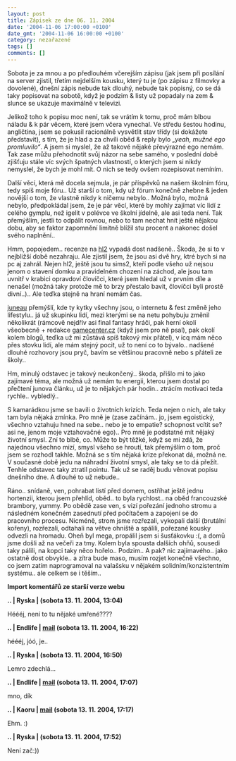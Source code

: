 ```yaml
---
layout: post
title: Zápisek ze dne 06. 11. 2004
date: '2004-11-06 17:00:00 +0100'
date_gmt: '2004-11-06 16:00:00 +0100'
category: nezařazené
tags: []
comments: []
---
```

<p>Sobota je za mnou a po předlouhém včerejším zápisu (jak jsem při posílání na server zjistil, třetím  nejdelším kousku, který tu je (po zápisu z filmovky a dovolené), dnešní zápis nebude tak dlouhý, nebude  tak popisný, co se dá taky popisovat na sobotě, když je podzim &amp; listy už popadaly na zem &amp; slunce  se ukazuje maximálně v televizi.</p>
<p>Jelikož toho k popisu moc není, tak se vrátím k tomu, proč mám blbou náladu &amp; k pár věcem,  které jsem včera vynechal. Ve středu šestou hodinu, angličtina, jsem se pokusil racionálně  vysvětlit stav třídy (si dokážete představit), s tím, že je hlad a za chvíli oběd &amp; reply bylo  <em>&bdquo;yeah, mužné ego promluvilo&ldquo;</em>. A jsem si myslel, že až takové nějaké převýrazné ego  nemám. Tak zase můžu přehodnotit svůj názor na sebe samého, v poslední době zjišťuju stále víc  svých špatných vlastností, o kterých jsem si nikdy nemyslel, že bych je mohl mít. O nich se tedy  ovšem rozepisovat nemíním.</p>
<p>Další věcí, která mě docela sejmula, je pár příspěvků na našem školním fóru, tedy spíš  moje fóru.. Už starší o tom, kdy už fórum konečně zhebne &amp; jeden novější o tom, že vlastně  nikdy k ničemu nebylo.. Možná bylo, možná nebylo, předpokládal jsem, že je pár věcí, které by  mohly zajímat víc lidí z celého gymplu, než igelit v polévce ve školní jídelně, ale asi teda  není. Tak přemýšlím, jestli to odpálit rovnou, nebo to tam nechat hnít ještě nějakou dobu,  aby se faktor zapomnění limitně blížil stu procent a nakonec došel svého naplnění..</p>
<p>Hmm, popojedem.. recenze na <a href="http://aaltonen.us/archive/2004/10/03/news-half-life-2-review/">hl2</a>  vypadá dost nadšeně.. Škoda, že si to v nejbližší době nezahraju. Ale zjistil jsem,  že jsou asi dvě hry, ktré bych si na pc aj zahrál. Nejen hl2, ještě jsou tu sims2,  kteří podle všeho už nejsou jenom o stavení domku a pravidelném chození na záchod, ale jsou tam  uvnitř v krabici opravdoví človíčci, které jsem hledal už v prvním díle a nenašel (možná taky protože  mě to brzy přestalo bavit, človíčci byli prostě divní..).. Ale teďka stejně na hraní nemám čas.</p>
<p><a href="http://reality-show.net">juneau</a> přemýšlí, kde ty kytky všechny jsou, o internetu  &amp; fest změně jeho lifestylu.. já už skupinku lidí, mezi kterými se na netu pohybuju změnil  několikrát (rámcově nejdřív asi final fantasy hráči, pak herní okolí všeobecně + redakce  <a href="http://www.gamecenter.cz">gamecenter.cz</a> (když jsem pro ně psal), pak okolí kolem blogů,  teďka už mi zůstává spíš takový mix přátel), v icq mám něco přes stovku lidí, ale mám stejný pocit,  už to není co to bývalo.. nadšené dlouhé rozhovory jsou pryč, bavím se většinou pracovně nebo s přáteli  ze školy..</p>
<p>Hm, minulý odstavec je takový neukončený.. škoda, přišlo mi to jako zajímavé téma, ale možná  už nemám tu energii, kterou jsem dostal po přečtení junova článku, už je to nějakých pár hodin..  ztrácím motivaci teda rychle.. vybledlý..</p>
<p>S kamarádkou jsme se bavili o životních krizích. Teda nejen o nich, ale taky tam byla  nějaká zmínka. Pro mně je (zase začínám.. jo, jsem egoistický, všechno vztahuju hned na sebe..  nebo je to empatie? schopnost vcítit se? asi ne, jenom moje vztahovačné ego).. Pro mně je podstatné  mít nějaký životní smysl. Zní to blbě, co. Může to být těžké, když se mi zdá, že najednou všechno mizí,  smysl všeho se hroutí, tak přemýšlím o tom, proč jsem se rozhodl takhle. Možná se s tím nějaká krize  překonat dá, možná ne. V současné době jedu na náhradní životní smysl, ale taky se to dá přežít.  Tenhle odstavec taky ztratil pointu. Tak už se raděj budu věnovat popisu dnešního dne. A dlouhé to už  nebude..</p>
<p>Ráno.. snídaně, ven, pohrabat listí před domem, ostříhat ještě jednu hortenzii, kterou jsem  přehlíd, oběd.. to byla rychlost.. na oběd francouzské brambory, yummy. Po obědě zase ven,  s vizí pořezání jednoho stromu a následném konečném zasednutí před počítačem a zapojení se  do pracovního procesu. Nicméně, strom jsme rozřezali, vykopali další (brutální kořeny), rozřezali,  odtahali na větve ohniště a spálili, pořezané kousky odvezli na hromadu. Oheň byl mega,  propálil jsem si šusťákovku :(, a domů jsme došli až na večeři za tmy. Kolem byla spousta dalších  ohňů, sousedi taky pálili, na kopci taky něco hořelo.. Podzim.. A pak? nic zajímavého.. jako  ostatně dost obvykle.. a zítra bude maso, musím rozjet konečně všechno, co jsem zatím naprogramoval  na valašsku v nějakém solidním/konzistentním systému.. ale celkem se i těším..</p>
<div class="import-komentaru">
<p><strong>Import komentářů ze starší verze webu</strong></p>
<div class="comment">
<p style="font-weight:bold"><span class="compredmet">..</span> | <span class="comname">Ryska</span> | (sobota&nbsp;13.&nbsp;11.&nbsp;2004,&nbsp;13:04)</p>
<p>Héééj, není to tu nějaké umřené???? </p>
</div>
<div class="comment">
<p style="font-weight:bold"><span class="compredmet">..</span> | <span class="comname">Endlife</span> |  <a href="mailto:jan.martinek@post.cz">mail</a> (sobota&nbsp;13.&nbsp;11.&nbsp;2004,&nbsp;16:22)</p>
<p>héééj, jóó, je.. </p>
</div>
<div class="comment">
<p style="font-weight:bold"><span class="compredmet">..</span> | <span class="comname">Ryska</span> | (sobota&nbsp;13.&nbsp;11.&nbsp;2004,&nbsp;16:50)</p>
<p>Lemro zdechlá... </p>
</div>
<div class="comment">
<p style="font-weight:bold"><span class="compredmet">..</span> | <span class="comname">Endlife</span> |  <a href="mailto:jan.martinek@post.cz">mail</a> (sobota&nbsp;13.&nbsp;11.&nbsp;2004,&nbsp;17:07)</p>
<p>mno, dík </p>
</div>
<div class="comment">
<p style="font-weight:bold"><span class="compredmet">..</span> | <span class="comname">Kaoru </span> |  <a href="mailto:kaorunagisa@centrum.cz">mail</a> (sobota&nbsp;13.&nbsp;11.&nbsp;2004,&nbsp;17:17)</p>
<p>Ehm. :) </p>
</div>
<div class="comment">
<p style="font-weight:bold"><span class="compredmet">..</span> | <span class="comname">Ryska</span> | (sobota&nbsp;13.&nbsp;11.&nbsp;2004,&nbsp;17:52)</p>
<p>Není zač:)) </p>
</div>
</div>
